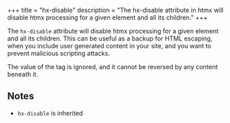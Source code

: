 +++
title = "hx-disable"
description = "The hx-disable attribute in htmx will disable htmx processing for a given element and all its children."
+++

The `hx-disable` attribute will disable htmx processing for a given element and all its children.  This can be 
useful as a backup for HTML escaping, when you include user generated content in your site, and you want to 
prevent malicious scripting attacks.

The value of the tag is ignored, and it cannot be reversed by any content beneath it.

## Notes

* `hx-disable` is inherited
